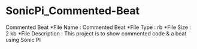 # SonicPi_Commented-Beat
Commented Beat
*File Name : Commented Beat
*File Type : rb
*File Size : 2 kb
*File Description : This project is to show commented code & a beat using Sonic PI


